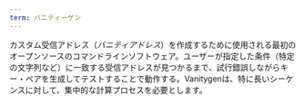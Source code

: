 ```yaml
---
term: バニティーゲン
---
```

カスタム受信アドレス（*バニティアドレス*）を作成するために使用される最初のオープンソースのコマンドラインソフトウェア。ユーザーが指定した条件（特定の文字列など）に一致する受信アドレスが見つかるまで、試行錯誤しながらキー・ペアを生成してテストすることで動作する。Vanitygenは、特に長いシーケンスに対して、集中的な計算プロセスを必要とします。